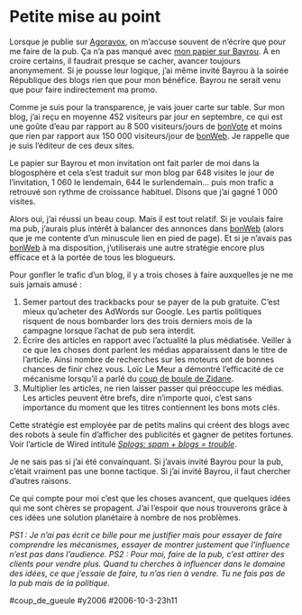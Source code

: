 # Petite mise au point

Lorsque je publie sur [Agoravox](http://www.agoravox.fr), on m’accuse souvent de n’écrire que pour me faire de la pub. Ça n’a pas manqué avec [mon papier sur Bayrou](../9/pourquoi-bayrou-est-il-venu.md). À en croire certains, il faudrait presque se cacher, avancer toujours anonymement. Si je pousse leur logique, j’ai même invité Bayrou à la soirée République des blogs rien que pour mon bénéfice. Bayrou ne serait venu que pour faire indirectement ma promo.

Comme je suis pour la transparence, je vais jouer carte sur table. Sur mon blog, j’ai reçu en moyenne 452 visiteurs par jour en septembre, ce qui est une goûte d’eau par rapport au 8 500 visiteurs/jours de [bonVote](http://www.bonvote.com) et moins que rien par rapport aux 150 000 visiteurs/jour de [bonWeb](http://www.bonweb.com). Je rappelle que je suis l’éditeur de ces deux sites.

Le papier sur Bayrou et mon invitation ont fait parler de moi dans la blogosphère et cela s’est traduit sur mon blog par 648 visites le jour de l’invitation, 1 060 le lendemain, 644 le surlendemain… puis mon trafic a retrouvé son rythme de croissance habituel. Disons que j’ai gagné 1 000 visites.

Alors oui, j’ai réussi un beau coup. Mais il est tout relatif. Si je voulais faire ma pub, j’aurais plus intérêt à balancer des annonces dans [bonWeb](http://www.bonweb.com) (alors que je me contente d’un minuscule lien en pied de page). Et si je n’avais pas [bonWeb](http://www.bonweb.com) à ma disposition, j’utiliserais une autre stratégie encore plus efficace et à la portée de tous les blogueurs.

Pour gonfler le trafic d’un blog, il y a trois choses à faire auxquelles je ne me suis jamais amusé :

1. Semer partout des trackbacks pour se payer de la pub gratuite. C’est mieux qu’acheter des AdWords sur Google. Les partis politiques risquent de nous bombarder lors des trois derniers mois de la campagne lorsque l’achat de pub sera interdit.
2. Écrire des articles en rapport avec l’actualité la plus médiatisée. Veiller à ce que les choses dont parlent les médias apparaissent dans le titre de l’article. Ainsi nombre de recherches sur les moteurs ont de bonnes chances de finir chez vous. Loïc Le Meur a démontré l’efficacité de ce mécanisme lorsqu’il a parlé du [coup de boule de Zidane](http://www.loiclemeur.com/france/2006/07/le_zidane_effec.html).
3. Multiplier les articles, ne rien laisser passer qui préoccupe les médias. Les articles peuvent être brefs, dire n’importe quoi, c’est sans importance du moment que les titres contiennent les bons mots clés.

Cette stratégie est employée par de petits malins qui créent des blogs avec des robots à seule fin d’afficher des publicités et gagner de petites fortunes. Voir l’article de Wired intitulé [*Splogs: spam + blogs = trouble*](http://www.wired.com/wired/archive/14.09/splogs.html).

Je ne sais pas si j’ai été convainquant. Si j’avais invité Bayrou pour la pub, c’était vraiment pas une bonne tactique. Si j’ai invité Bayrou, il faut chercher d’autres raisons.

Ce qui compte pour moi c’est que les choses avancent, que quelques idées qui me sont chères se propagent. J’ai l’espoir que nous trouverons grâce à ces idées une solution planétaire à nombre de nos problèmes.

*PS1 : Je n’ai pas écrit ce bille pour me justifier mais pour essayer de faire comprendre les mécanismes, essayer de montrer justement que l’influence n’est pas dans l’audience.*
*PS2 : Pour moi, faire de la pub, c’est attirer des clients pour vendre plus. Quand tu cherches à influencer dans le domaine des idées, ce que j’essaie de faire, tu n’as rien à vendre. Tu ne fais pas de la pub mais de la politique.*

#coup_de_gueule #y2006 #2006-10-3-23h11
